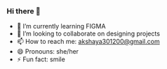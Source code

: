 ### Hi there 👋

- 🌱 I’m currently learning FIGMA
- 👯 I’m looking to collaborate on designing projects
- 📫 How to reach me: akshaya301200@gmail.com
- 😄 Pronouns: she/her
- ⚡ Fun fact: smile
